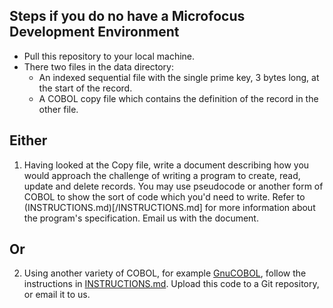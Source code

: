 Steps if you do no have a Microfocus Development Environment
------------------------------------------------------------

* Pull this repository to your local machine.
* There two files in the data directory:
    - An indexed sequential file with the single prime key, 3 bytes long, at the start of the record.
    - A COBOL copy file which contains the definition of the record in the other file.
    
Either
------
    
1. Having looked at the Copy file, write a document describing how you would approach the challenge of writing a program to create, read, update and delete records. You may use pseudocode or another form of COBOL to show the sort of code which you'd need to write. Refer to (INSTRUCTIONS.md)[/INSTRUCTIONS.md] for more information about the program's specification. Email us with the document.
    
Or
--
    
2. Using another variety of COBOL, for example [GnuCOBOL](https://sourceforge.net/projects/open-cobol/), follow the instructions in [INSTRUCTIONS.md](/INSTRUCTIONS.md). Upload this code to a Git repository, or email it to us.
